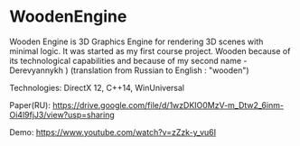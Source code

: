 # WoodenEngine
Wooden Engine is 3D Graphics Engine for rendering 3D scenes with minimal logic. It was started as my first course project. Wooden because of its technological capabilities and because of my second name - Derevyannykh )
(translation from Russian to English : "wooden")

Technologies:
DirectX 12, C++14, WinUniversal

Paper(RU): https://drive.google.com/file/d/1wzDKIO0MzV-m_Dtw2_6inm-Oi4l9fjJ3/view?usp=sharing

Demo:
https://www.youtube.com/watch?v=zZzk-y_vu6I

